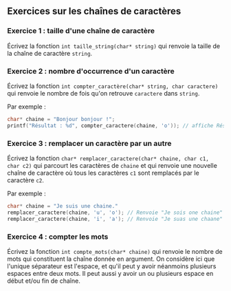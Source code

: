 ## Exercices sur les chaînes de caractères
### Exercice 1 : taille d'une chaîne de caractère
Écrivez la fonction `int taille_string(char* string)` qui renvoie la taille de la chaîne de caractère `string`.

### Exercice 2 : nombre d'occurrence d'un caractère
Écrivez la fonction `int compter_caractère(char* string, char caractere)` qui renvoie le nombre de fois qu'on retrouve `caractere` dans `string`.

Par exemple :
```c
char* chaine = "Bonjour bonjour !";
printf("Résultat : %d", compter_caractere(chaine, 'o')); // affiche Résultat : 4
```

### Exercice 3 : remplacer un caractère par un autre
Écrivez la fonction `char* remplacer_caractere(char* chaine, char c1, char c2)` qui parcourt les caractères de `chaine` et qui renvoie une nouvelle chaîne de caractère où tous les caractères `c1` sont remplacés par le caractère `c2`.

Par exemple :
```c
char* chaine = "Je suis une chaine."
remplacer_caractere(chaine, 'u', 'o'); // Renvoie "Je sois one chaine"
remplacer_caractere(chaine, 'i', 'a'); // Renvoie "Je suas une chaane"
```

### Exercice 4 : compter les mots
Écrivez la fonction `int compte_mots(char* chaine)` qui renvoie le nombre de mots qui constituent la chaîne donnée en argument. On considère ici que l'unique séparateur est l'espace, et qu'il peut y avoir néanmoins plusieurs espaces entre deux mots. Il peut aussi y avoir un ou plusieurs espace en début et/ou fin de chaîne.
